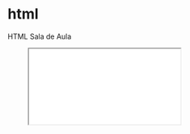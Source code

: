 # html
HTML Sala de Aula
<figure><iframe src="![image](https://github.com/AperLucs/html/assets/107330517/e65b5182-9fcb-478d-994b-8504985e0a6a)
"></iframe></figure/
